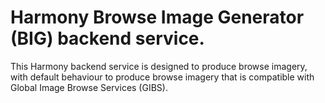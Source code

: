 # Harmony Browse Image Generator (BIG) backend service.

This Harmony backend service is designed to produce browse imagery, with
default behaviour to produce browse imagery that is compatible with Global
Image Browse Services (GIBS).
